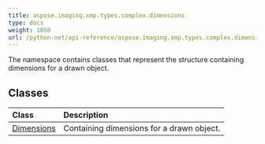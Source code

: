 ```yaml
---
title: aspose.imaging.xmp.types.complex.dimensions
type: docs
weight: 1050
url: /python-net/api-reference/aspose.imaging.xmp.types.complex.dimensions/
---
```



The namespace contains classes that represent the structure containing dimensions for a drawn object.

## **Classes**
|**Class**|**Description**|
| :- | :- |
|[Dimensions](/imaging/python-net/api-reference/aspose.imaging.xmp.types.complex.dimensions/dimensions/)|Containing dimensions for a drawn object.|
